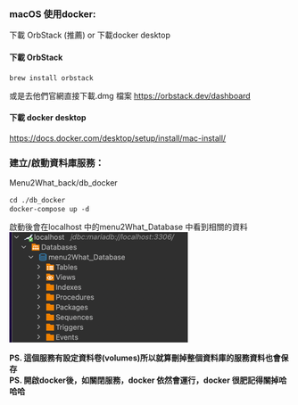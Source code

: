 ### macOS 使用docker:
下載 OrbStack (推薦)
or
下載docker desktop

#### 下載 OrbStack
```
brew install orbstack
```
或是去他們官網直接下載.dmg 檔案
https://orbstack.dev/dashboard

#### 下載 docker desktop
https://docs.docker.com/desktop/setup/install/mac-install/

### 建立/啟動資料庫服務：
Menu2What_back/db_docker
```
cd ./db_docker
docker-compose up -d
```
啟動後會在localhost 中的menu2What_Database 中看到相關的資料
![img.png](img.png)

**PS. 這個服務有設定資料卷(volumes)所以就算刪掉整個資料庫的服務資料也會保存** \
**PS. 開啟docker後，如關閉服務，docker 依然會運行，docker 很肥記得關掉哈哈哈**


